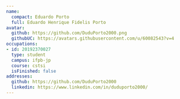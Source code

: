 ```yaml
---
name:
  compact: Eduardo Porto
  full: Eduardo Henrique Fidelis Porto
avatar:
  github: https://github.com/DuduPorto2000.png
  githubUC: https://avatars.githubusercontent.com/u/60082543?v=4
occupations:
- id: 20192370027
  type: student
  campus: ifpb-jp
  course: cstsi
  isFinished: false
addresses:
  github: https://github.com/DuduPorto2000
  linkedin: https://www.linkedin.com/in/duduporto2000/
---
```

